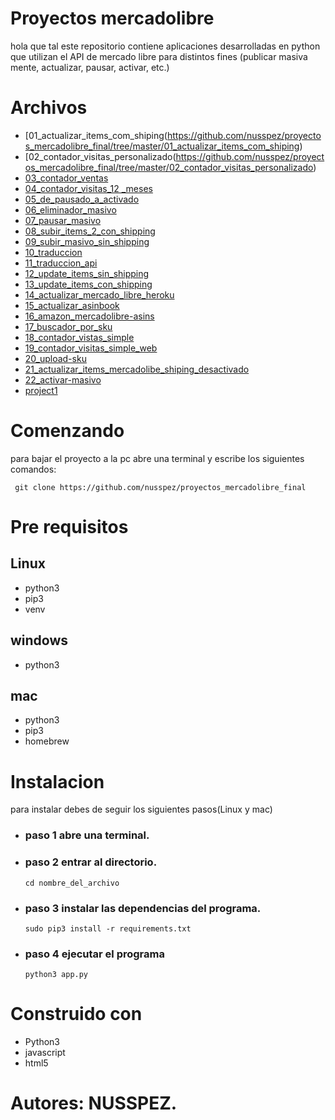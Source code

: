 # Proyectos mercadolibre

hola que tal este repositorio contiene aplicaciones desarrolladas en python que utilizan el API de mercado libre para distintos fines (publicar masiva mente, actualizar, pausar, activar, etc.)

# Archivos

 - [01_actualizar_items_com_shiping(https://github.com/nusspez/proyectos_mercadolibre_final/tree/master/01_actualizar_items_com_shiping)
 - [02_contador_visitas_personalizado(https://github.com/nusspez/proyectos_mercadolibre_final/tree/master/02_contador_visitas_personalizado)
 - [03_contador_ventas](https://github.com/nusspez/proyectos_mercadolibre_final/tree/master/03_contador_ventas)
 - [04_contador_visitas_12 _meses](https://github.com/nusspez/proyectos_mercadolibre_final/tree/master/04_contador_visitas_12%20_meses)
 - [05_de_pausado_a_activado]()
 - [06_eliminador_masivo]()
 - [07_pausar_masivo]()
 - [08_subir_items_2_con_shipping]()
 - [09_subir_masivo_sin_shipping]()
 - [10_traduccion]()
 - [11_traduccion_api]()
 - [12_update_items_sin_shipping]()
 - [13_update_items_con_shipping]()
 - [14_actualizar_mercado_libre_heroku]()
 - [15_actualizar_asinbook]()
 - [16_amazon_mercadolibre-asins]()
 - [17_buscador_por_sku]()
 - [18_contador_vistas_simple]()
 - [19_contador_visitas_simple_web]()
 - [20_upload-sku]()
 - [21_actualizar_items_mercadolibe_shiping_desactivado]()
 - [22_activar-masivo]()
 - [project1]()

# Comenzando

para bajar el proyecto a la pc  abre una terminal y escribe los siguientes comandos:
```
 git clone https://github.com/nusspez/proyectos_mercadolibre_final
```

# Pre requisitos

## Linux

 - python3
 - pip3
 - venv

## windows

 - python3

## mac

- python3
- pip3
- homebrew

# Instalacion

para instalar debes de seguir los siguientes pasos(Linux y mac)

- ### paso 1 abre una terminal.

-  ### paso 2 entrar al directorio.

	`cd nombre_del_archivo`

- ### paso 3 instalar las dependencias del programa.

	`sudo pip3 install -r requirements.txt`

- ### paso 4 ejecutar el programa

	`python3 app.py`

# Construido con

 - Python3
 - javascript
 - html5

# Autores: NUSSPEZ.
